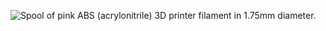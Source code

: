 ﻿![Spool of pink ABS (acrylonitrile) 3D printer filament in 1.75mm diameter.](https://m.media-amazon.com/images/I/81auEA2spEL._AC_SL1500_.jpg)

